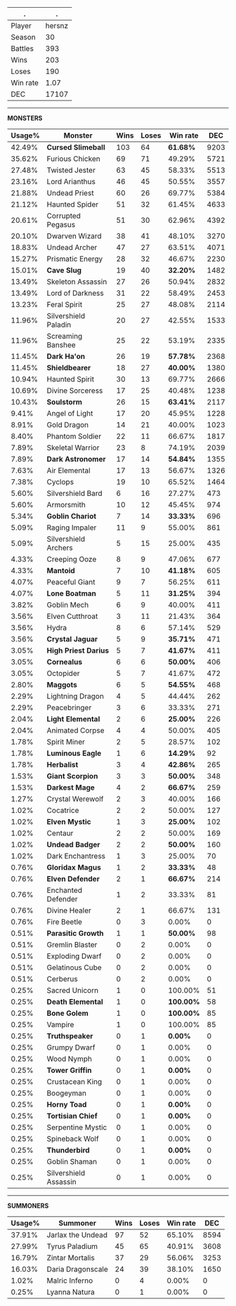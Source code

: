 .|.
|-|-
Player|hersnz
Season|30
Battles|393
Wins|203
Loses|190
Win rate|1.07
DEC|17107

---
**MONSTERS**

Usage%|Monster|Wins|Loses|Win rate|DEC|
-|-|-|-|-|-|
42.49%|**Cursed Slimeball**|103|64|**61.68%**|9203|
35.62%|Furious Chicken|69|71|49.29%|5721|
27.48%|Twisted Jester|63|45|58.33%|5513|
23.16%|Lord Arianthus|46|45|50.55%|3557|
21.88%|Undead Priest|60|26|69.77%|5384|
21.12%|Haunted Spider|51|32|61.45%|4633|
20.61%|Corrupted Pegasus|51|30|62.96%|4392|
20.10%|Dwarven Wizard|38|41|48.10%|3270|
18.83%|Undead Archer|47|27|63.51%|4071|
15.27%|Prismatic Energy|28|32|46.67%|2230|
15.01%|**Cave Slug**|19|40|**32.20%**|1482|
13.49%|Skeleton Assassin|27|26|50.94%|2832|
13.49%|Lord of Darkness|31|22|58.49%|2453|
13.23%|Feral Spirit|25|27|48.08%|2114|
11.96%|Silvershield Paladin|20|27|42.55%|1533|
11.96%|Screaming Banshee|25|22|53.19%|2335|
11.45%|**Dark Ha'on**|26|19|**57.78%**|2368|
11.45%|**Shieldbearer**|18|27|**40.00%**|1380|
10.94%|Haunted Spirit|30|13|69.77%|2666|
10.69%|Divine Sorceress|17|25|40.48%|1238|
10.43%|**Soulstorm**|26|15|**63.41%**|2117|
9.41%|Angel of Light|17|20|45.95%|1228|
8.91%|Gold Dragon|14|21|40.00%|1023|
8.40%|Phantom Soldier|22|11|66.67%|1817|
7.89%|Skeletal Warrior|23|8|74.19%|2039|
7.89%|**Dark Astronomer**|17|14|**54.84%**|1355|
7.63%|Air Elemental|17|13|56.67%|1326|
7.38%|Cyclops|19|10|65.52%|1464|
5.60%|Silvershield Bard|6|16|27.27%|473|
5.60%|Armorsmith|10|12|45.45%|974|
5.34%|**Goblin Chariot**|7|14|**33.33%**|696|
5.09%|Raging Impaler|11|9|55.00%|861|
5.09%|Silvershield Archers|5|15|25.00%|435|
4.33%|Creeping Ooze|8|9|47.06%|677|
4.33%|**Mantoid**|7|10|**41.18%**|605|
4.07%|Peaceful Giant|9|7|56.25%|611|
4.07%|**Lone Boatman**|5|11|**31.25%**|394|
3.82%|Goblin Mech|6|9|40.00%|411|
3.56%|Elven Cutthroat|3|11|21.43%|364|
3.56%|Hydra|8|6|57.14%|529|
3.56%|**Crystal Jaguar**|5|9|**35.71%**|471|
3.05%|**High Priest Darius**|5|7|**41.67%**|411|
3.05%|**Cornealus**|6|6|**50.00%**|406|
3.05%|Octopider|5|7|41.67%|472|
2.80%|**Maggots**|6|5|**54.55%**|468|
2.29%|Lightning Dragon|4|5|44.44%|262|
2.29%|Peacebringer|3|6|33.33%|271|
2.04%|**Light Elemental**|2|6|**25.00%**|226|
2.04%|Animated Corpse|4|4|50.00%|405|
1.78%|Spirit Miner|2|5|28.57%|102|
1.78%|**Luminous Eagle**|1|6|**14.29%**|92|
1.78%|**Herbalist**|3|4|**42.86%**|265|
1.53%|**Giant Scorpion**|3|3|**50.00%**|348|
1.53%|**Darkest Mage**|4|2|**66.67%**|259|
1.27%|Crystal Werewolf|2|3|40.00%|166|
1.02%|Cocatrice|2|2|50.00%|127|
1.02%|**Elven Mystic**|1|3|**25.00%**|102|
1.02%|Centaur|2|2|50.00%|169|
1.02%|**Undead Badger**|2|2|**50.00%**|160|
1.02%|Dark Enchantress|1|3|25.00%|70|
0.76%|**Gloridax Magus**|1|2|**33.33%**|48|
0.76%|**Elven Defender**|2|1|**66.67%**|214|
0.76%|Enchanted Defender|1|2|33.33%|81|
0.76%|Divine Healer|2|1|66.67%|131|
0.76%|Fire Beetle|0|3|0.00%|0|
0.51%|**Parasitic Growth**|1|1|**50.00%**|98|
0.51%|Gremlin Blaster|0|2|0.00%|0|
0.51%|Exploding Dwarf|0|2|0.00%|0|
0.51%|Gelatinous Cube|0|2|0.00%|0|
0.51%|Cerberus|0|2|0.00%|0|
0.25%|Sacred Unicorn|1|0|100.00%|51|
0.25%|**Death Elemental**|1|0|**100.00%**|58|
0.25%|**Bone Golem**|1|0|**100.00%**|85|
0.25%|Vampire|1|0|100.00%|85|
0.25%|**Truthspeaker**|0|1|**0.00%**|0|
0.25%|Grumpy Dwarf|0|1|0.00%|0|
0.25%|Wood Nymph|0|1|0.00%|0|
0.25%|**Tower Griffin**|0|1|**0.00%**|0|
0.25%|Crustacean King|0|1|0.00%|0|
0.25%|Boogeyman|0|1|0.00%|0|
0.25%|**Horny Toad**|0|1|**0.00%**|0|
0.25%|**Tortisian Chief**|0|1|**0.00%**|0|
0.25%|Serpentine Mystic|0|1|0.00%|0|
0.25%|Spineback Wolf|0|1|0.00%|0|
0.25%|**Thunderbird**|0|1|**0.00%**|0|
0.25%|Goblin Shaman|0|1|0.00%|0|
0.25%|Silvershield Assassin|0|1|0.00%|0|

---
**SUMMONERS**

Usage%|Summoner|Wins|Loses|Win rate|DEC|
-|-|-|-|-|-|
37.91%|Jarlax the Undead|97|52|65.10%|8594|
27.99%|Tyrus Paladium|45|65|40.91%|3608|
16.79%|Zintar Mortalis|37|29|56.06%|3253|
16.03%|Daria Dragonscale|24|39|38.10%|1650|
1.02%|Malric Inferno|0|4|0.00%|0|
0.25%|Lyanna Natura|0|1|0.00%|0|
